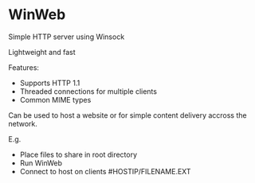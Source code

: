 # WinWeb
Simple HTTP server using Winsock

Lightweight and fast

Features:
 - Supports HTTP 1.1
 - Threaded connections for multiple clients
 - Common MIME types

Can be used to host a website or for simple content delivery accross the network.

E.g.

- Place files to share in root directory
- Run WinWeb
- Connect to host on clients #HOSTIP/FILENAME.EXT
